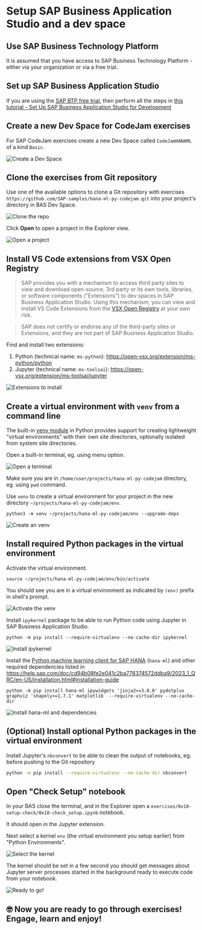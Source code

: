 # Setup SAP Business Application Studio and a dev space

## Use SAP Business Technology Platform
It is assumed that you have access to SAP Business Technology Platform - either via your organization or via a free trial.

## Set up SAP Business Application Studio
If you are using the [SAP BTP free trial](https://developers.sap.com/tutorials/hcp-create-trial-account.html), then perform all the steps in [this tutorial - Set Up SAP Business Application Studio for Development](https://developers.sap.com/tutorials/appstudio-onboarding.html)

## Create a new Dev Space for CodeJam exercises

For SAP CodeJam exercises create a new Dev Space called `CodeJamHANAML` of a kind `Basic`.

![Create a Dev Space](img/setup0020.png)

## Clone the exercises from Git repository

Use one of the available options to clone a Git repository with exercises `https://github.com/SAP-samples/hana-ml-py-codejam.git` into your project's directory in BAS Dev Space.

![Clone the repo](img/setup0030.png)

Click **Open** to open a project in the Explorer view.

![Open a project](img/setup0040.png)

## Install VS Code extensions from VSX Open Registry

> SAP provides you with a mechanism to access third party sites to view and download open-source, 3rd party or its own tools, libraries, or software components ("Extensions") to dev spaces in SAP Business Application Studio. Using this mechanism, you can view and install VS Code Extensions from the [VSX Open Registry](https://open-vsx.org/) at your own risk.

> SAP does not certify or endorse any of the third-party sites or Extensions, and they are not part of SAP Business Application Studio.

Find and install two extensions:
1. Python (technical name: `ms-python`): https://open-vsx.org/extension/ms-python/python
1. Jupyter (technical name: `ms-toolsai`): https://open-vsx.org/extension/ms-toolsai/jupyter

![Extensions to install](img/setup0050.png)

## Create a virtual environment with `venv` from a command line

The built-in [venv module](https://docs.python.org/3.9/library/venv.html#module-venv) in Python provides support for creating lightweight “virtual environments” with their own site directories, optionally isolated from system site directories.

Open a built-in terminal, eg. using menu option.

![Open a terminal](img/setup0060.png)

Make sure you are in `/home/user/projects/hana-ml-py-codejam` directory, eg. using `pwd` command.

Use `venv` to create a virtual environment for your project in the new directory `~/projects/hana-ml-py-codejam/env`.

```shell
python3 -m venv ~/projects/hana-ml-py-codejam/env --upgrade-deps
```

![Create an venv](img/setup0070.png)

## Install required Python packages in the virtual environment

Activate the virtual environment. 

```shell
source ~/projects/hana-ml-py-codejam/env/bin/activate
```

You should see you are in a virtual environment as indicated by `(env)` prefix in shell's prompt.

![Activate the venv](img/setup0080.png)

Install `ipykernel` package to be able to run Python code using Jupyter in SAP Business Application Studio.

```shell
python -m pip install --require-virtualenv --no-cache-dir ipykernel
```

![Install ipykernel](img/setup0090.png)

Install the [Python machine learning client for SAP HANA](https://pypi.org/project/hana-ml/) (`hana-ml`) and other required dependencies listed in https://help.sap.com/doc/cd94b08fe2e041c2ba778374572ddba9/2023_1_QRC/en-US/Installation.html#installation-guide

```shell
python -m pip install hana-ml ipywidgets 'jinja2>=3.0.0' pydotplus graphviz 'shapely>=1.7.1' matplotlib  --require-virtualenv --no-cache-dir
```

![Install hana-ml and dependencies](img/setup0100.png)

## (Optional) Install optional Python packages in the virtual environment

Install Jupyter's `nbconvert` to be able to clean the output of notebooks, eg. before pushing to the Git repository
```sh
python -m pip install --require-virtualenv --no-cache-dir nbconvert
```

## Open "Check Setup" notebook

In your BAS close the terminal, and in the Explorer open a `exercises/0x10-setup-check/0x10-check_setup.ipynb` notebook. 

It should open in the Jupyter extension.

Next select a kernel `env` (the virtual environment you setup earlier) from "Python Environments".

![Select the kernel](img/setup0110.png)

The kernel should be set in a few second you should get messages about Jupyter server processes started in the background ready to execute code from your notebook.

![Ready to go!](img/setup0120.png)

## 🤓 Now you are ready to go through exercises! Engage, learn and enjoy!